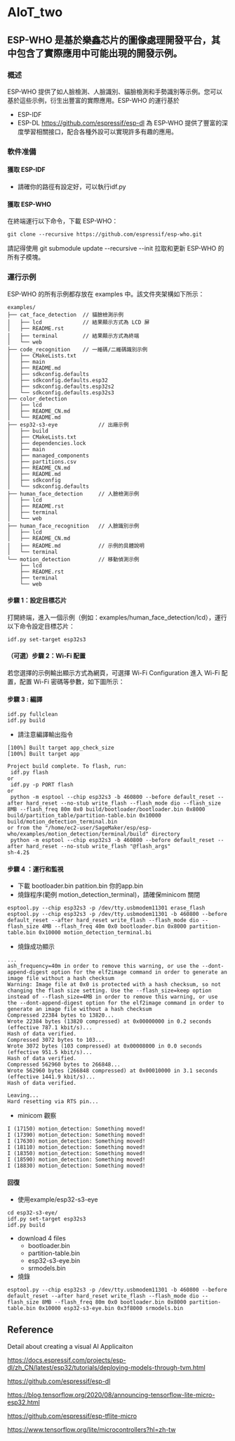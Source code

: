 # AIoT_two
## ESP-WHO 是基於樂鑫芯片的圖像處理開發平台，其中包含了實際應用中可能出現的開發示例。

### 概述
ESP-WHO 提供了如人臉檢測、人臉識別、貓臉檢測和手勢識別等示例。您可以基於這些示例，衍生出豐富的實際應用。ESP-WHO 的運行基於 
* ESP-IDF
* ESP-DL https://github.com/espressif/esp-dl 為 ESP-WHO 提供了豐富的深度學習相關接口，配合各種外設可以實現許多有趣的應用。

### 軟件准備
#### 獲取 ESP-IDF
* 請確你的路徑有設定好，可以執行idf.py
#### 獲取 ESP-WHO
在終端運行以下命令，下載 ESP-WHO：
```
git clone --recursive https://github.com/espressif/esp-who.git
```
請記得使用 git submodule update --recursive --init 拉取和更新 ESP-WHO 的所有子模塊。

### 運行示例
ESP-WHO 的所有示例都存放在 examples 中。該文件夾架構如下所示：


```
examples/
├── cat_face_detection  // 貓臉檢測示例
│   ├── lcd             // 結果顯示方式為 LCD 屏
│   ├── README.rst
│   ├── terminal        // 結果顯示方式為終端
│   └── web
├── code_recognition    // 一維碼/二維碼識別示例
│   ├── CMakeLists.txt
│   ├── main
│   ├── README.md
│   ├── sdkconfig.defaults
│   ├── sdkconfig.defaults.esp32
│   ├── sdkconfig.defaults.esp32s2
│   └── sdkconfig.defaults.esp32s3
├── color_detection
│   ├── lcd
│   ├── README_CN.md
│   └── README.md
├── esp32-s3-eye             // 出廠示例
│   ├── build
│   ├── CMakeLists.txt
│   ├── dependencies.lock
│   ├── main
│   ├── managed_components
│   ├── partitions.csv
│   ├── README_CN.md
│   ├── README.md
│   ├── sdkconfig
│   └── sdkconfig.defaults
├── human_face_detection     // 人臉檢測示例
│   ├── lcd
│   ├── README.rst
│   ├── terminal
│   └── web
├── human_face_recognition   // 人臉識別示例
│   ├── lcd
│   ├── README_CN.md
│   ├── README.md            // 示例的具體說明
│   └── terminal
└── motion_detection         // 移動偵測示例
    ├── lcd
    ├── README.rst
    ├── terminal
    └── web
```
              
#### 步驟 1：設定目標芯片
打開終端，進入一個示例（例如：examples/human_face_detection/lcd），運行以下命令設定目標芯片：
```
idf.py set-target esp32s3
```
#### （可選）步驟 2：Wi-Fi 配置
若您選擇的示例輸出顯示方式為網頁，可選擇 Wi-Fi Configuration 進入 Wi-Fi 配置，配置 Wi-Fi 密碼等參數，如下圖所示：
#### 步驟 3 : 編譯
```
idf.py fullclean
idf.py build
```
* 請注意編譯輸出指令
```
[100%] Built target app_check_size
[100%] Built target app

Project build complete. To flash, run:
 idf.py flash
or
 idf.py -p PORT flash
or
 python -m esptool --chip esp32s3 -b 460800 --before default_reset --after hard_reset --no-stub write_flash --flash_mode dio --flash_size 8MB --flash_freq 80m 0x0 build/bootloader/bootloader.bin 0x8000 build/partition_table/partition-table.bin 0x10000 build/motion_detection_terminal.bin
or from the "/home/ec2-user/SageMaker/esp/esp-who/examples/motion_detection/terminal/build" directory
 python -m esptool --chip esp32s3 -b 460800 --before default_reset --after hard_reset --no-stub write_flash "@flash_args"
sh-4.2$
```
#### 步驟 4 ：運行和監視
* 下載 bootloader.bin patition.bin 你的app.bin
* 燒錄程序(範例 motion_detection_terminal)，請確保minicom 關閉
```
esptool.py --chip esp32s3 -p /dev/tty.usbmodem11301 erase_flash
esptool.py --chip esp32s3 -p /dev/tty.usbmodem11301 -b 460800 --before default_reset --after hard_reset write_flash --flash_mode dio --flash_size 4MB --flash_freq 40m 0x0 bootloader.bin 0x8000 partition-table.bin 0x10000 motion_detection_terminal.bi
```
* 燒錄成功顯示
```
...
ash_frequency=40m in order to remove this warning, or use the --dont-append-digest option for the elf2image command in order to generate an image file without a hash checksum
Warning: Image file at 0x0 is protected with a hash checksum, so not changing the flash size setting. Use the --flash_size=keep option instead of --flash_size=4MB in order to remove this warning, or use the --dont-append-digest option for the elf2image command in order to generate an image file without a hash checksum
Compressed 22384 bytes to 13820...
Wrote 22384 bytes (13820 compressed) at 0x00000000 in 0.2 seconds (effective 787.1 kbit/s)...
Hash of data verified.
Compressed 3072 bytes to 103...
Wrote 3072 bytes (103 compressed) at 0x00008000 in 0.0 seconds (effective 951.5 kbit/s)...
Hash of data verified.
Compressed 562960 bytes to 266848...
Wrote 562960 bytes (266848 compressed) at 0x00010000 in 3.1 seconds (effective 1441.9 kbit/s)...
Hash of data verified.

Leaving...
Hard resetting via RTS pin...
```
* minicom 觀察
```
I (17150) motion_detection: Something moved!
I (17390) motion_detection: Something moved!
I (17630) motion_detection: Something moved!
I (18110) motion_detection: Something moved!
I (18350) motion_detection: Something moved!
I (18590) motion_detection: Something moved!
I (18830) motion_detection: Something moved!
```





#### 回復
* 使用example/esp32-s3-eye
```
cd esp32-s3-eye/
idf.py set-target esp32s3
idf.py build
```
* download 4 files
  * bootloader.bin
  * partition-table.bin
  * esp32-s3-eye.bin
  * srmodels.bin
* 燒錄
```
esptool.py --chip esp32s3 -p /dev/tty.usbmodem11301 -b 460800 --before default_reset --after hard_reset write_flash --flash_mode dio --flash_size 8MB --flash_freq 80m 0x0 bootloader.bin 0x8000 partition-table.bin 0x10000 esp32-s3-eye.bin 0x3f8000 srmodels.bin
```




## Reference
Detail about creating a visual AI Applicaiton

https://docs.espressif.com/projects/esp-dl/zh_CN/latest/esp32/tutorials/deploying-models-through-tvm.html

https://github.com/espressif/esp-dl

https://blog.tensorflow.org/2020/08/announcing-tensorflow-lite-micro-esp32.html

https://github.com/espressif/esp-tflite-micro

https://www.tensorflow.org/lite/microcontrollers?hl=zh-tw


